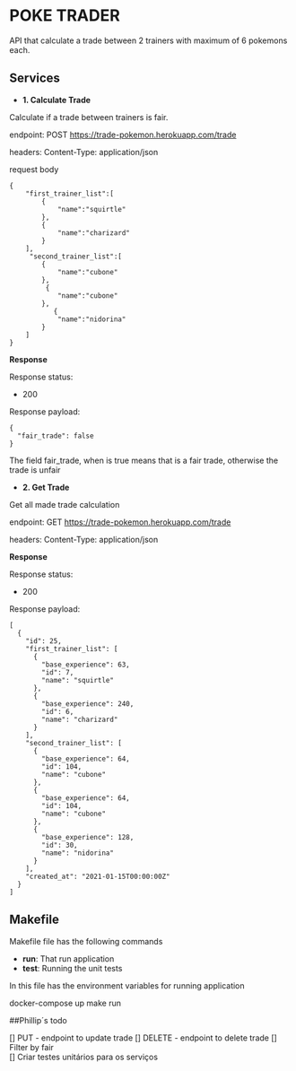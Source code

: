 # POKE TRADER

API that calculate a trade between 2 trainers with maximum of 6 pokemons each. 

## Services

- **1. Calculate Trade**

Calculate if a trade between trainers is fair. 

endpoint: POST https://trade-pokemon.herokuapp.com/trade

headers: Content-Type: application/json

request body

```
{
    "first_trainer_list":[
        {
            "name":"squirtle"
        },
        {
            "name":"charizard"
        }
    ],
     "second_trainer_list":[
        {
            "name":"cubone"
        },
         {
            "name":"cubone"
        },
           {
            "name":"nidorina"
        }
    ]
}
```

**Response**

Response status: 
- 200 

Response payload:

``` 
{
  "fair_trade": false
}
```

The field fair_trade, when is true means that is a fair trade, otherwise the trade is unfair


- **2. Get Trade**


Get all made trade calculation

endpoint: GET https://trade-pokemon.herokuapp.com/trade

headers: Content-Type: application/json


**Response**

Response status: 
- 200 

Response payload:

```
[
  {
    "id": 25,
    "first_trainer_list": [
      {
        "base_experience": 63,
        "id": 7,
        "name": "squirtle"
      },
      {
        "base_experience": 240,
        "id": 6,
        "name": "charizard"
      }
    ],
    "second_trainer_list": [
      {
        "base_experience": 64,
        "id": 104,
        "name": "cubone"
      },
      {
        "base_experience": 64,
        "id": 104,
        "name": "cubone"
      },
      {
        "base_experience": 128,
        "id": 30,
        "name": "nidorina"
      }
    ],
    "created_at": "2021-01-15T00:00:00Z"
  }
]
```

## Makefile

Makefile file has the following commands

- **run**: That run application
- **test**: Running the unit tests


In this file has the environment variables for running application

docker-compose up
make run


##Phillip´s todo

[] PUT - endpoint to update trade
[] DELETE -  endpoint to delete trade
[] Filter by fair  
[] Criar testes unitários para os serviços